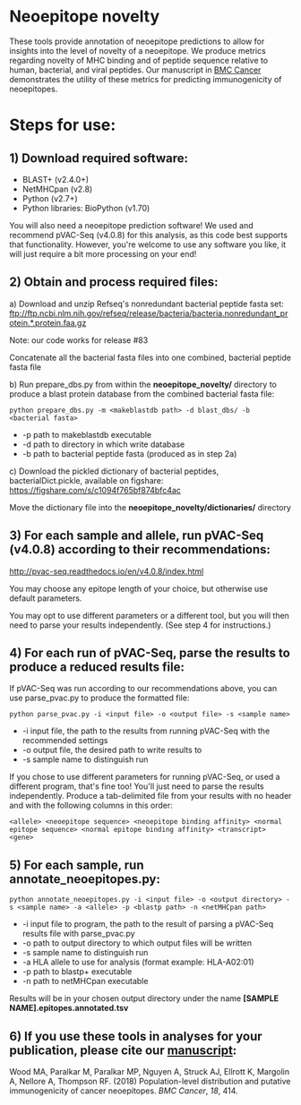 # Neoepitope novelty

These tools provide annotation of neoepitope predictions to allow for insights into the level of novelty of a neoepitope.
We produce metrics regarding novelty of MHC binding and of peptide sequence relative to human, bacterial, and viral peptides.
Our manuscript in [BMC Cancer](https://bmccancer.biomedcentral.com/articles/10.1186/s12885-018-4325-6) demonstrates the utility of these metrics for predicting immunogenicity of neoepitopes.

# Steps for use:

## 1) Download required software:

- BLAST+ (v2.4.0+)
- NetMHCpan (v2.8)
- Python (v2.7+)
- Python libraries: BioPython (v1.70)

You will also need a neoepitope prediction software!
We used and recommend pVAC-Seq (v4.0.8) for this analysis, as this code best supports that functionality.
However, you're welcome to use any software you like, it will just require a bit more processing on your end!


## 2) Obtain and process required files:

a) Download and unzip Refseq's nonredundant bacterial peptide fasta set:
ftp://ftp.ncbi.nlm.nih.gov/refseq/release/bacteria/bacteria.nonredundant_protein.*.protein.faa.gz

Note: our code works for release #83

Concatenate all the bacterial fasta files into one combined, bacterial peptide fasta file

b) Run prepare_dbs.py from within the **neoepitope_novelty/** directory to produce a blast protein database from the combined bacterial fasta file:
	
`python prepare_dbs.py -m <makeblastdb path> -d blast_dbs/ -b <bacterial fasta>`

- -p	path to makeblastdb executable
- -d	path to directory in which write database
- -b	path to bacterial peptide fasta (produced as in step 2a)


c) Download the pickled dictionary of bacterial peptides, bacterialDict.pickle, available on figshare:
https://figshare.com/s/c1094f765bf874bfc4ac

Move the dictionary file into the **neoepitope_novelty/dictionaries/** directory


## 3) For each sample and allele, run pVAC-Seq (v4.0.8) according to their recommendations:
http://pvac-seq.readthedocs.io/en/v4.0.8/index.html

You may choose any epitope length of your choice, but otherwise use default parameters.

You may opt to use different parameters or a different tool, but you will then need to parse your results independently.
(See step 4 for instructions.)


## 4) For each run of pVAC-Seq, parse the results to produce a reduced results file:

If pVAC-Seq was run according to our recommendations above, you can use parse_pvac.py to produce the formatted file:

`python parse_pvac.py -i <input file> -o <output file> -s <sample name>`

- -i input file, the path to the results from running pVAC-Seq with the recommended settings
- -o output file, the desired path to write results to
- -s sample name to distinguish run


If you chose to use different parameters for running pVAC-Seq, or used a different program, that's fine too!
You'll just need to parse the results independently.
Produce a tab-delimited file from your results with no header and with the following columns in this order:

`<allele> <neoepitope sequence> <neoepitope binding affinity> <normal epitope sequence> <normal epitope binding affinity> <transcript> <gene>`
 

## 5) For each sample, run annotate_neoepitopes.py:

`python annotate_neoepitopes.py -i <input file> -o <output directory> -s <sample name> -a <allele> -p <blastp path> -n <netMHCpan path>`

- -i	input file to program, the path to the result of parsing a pVAC-Seq results file with parse_pvac.py
- -o	path to output directory to which output files will be written
- -s	sample name to distinguish run
- -a	HLA allele to use for analysis (format example: HLA-A02:01)
- -p	path to blastp+ executable
- -n	path to netMHCpan executable


Results will be in your chosen output directory under the name **[SAMPLE NAME].epitopes.annotated.tsv**


## 6) If you use these tools in analyses for your publication, please cite our [manuscript](https://bmccancer.biomedcentral.com/articles/10.1186/s12885-018-4325-6):

Wood MA, Paralkar M, Paralkar MP, Nguyen A, Struck AJ, Ellrott K, Margolin A, Nellore A, Thompson RF. (2018) Population-level distribution and putative immunogenicity of cancer neoepitopes. _BMC Cancer_, _18_, 414.
